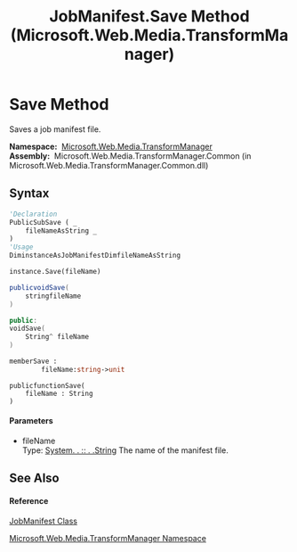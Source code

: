 ﻿---
title: JobManifest.Save Method  (Microsoft.Web.Media.TransformManager)
TOCTitle: Save Method
ms:assetid: M:Microsoft.Web.Media.TransformManager.JobManifest.Save(System.String)
ms:mtpsurl: https://msdn.microsoft.com/en-us/library/microsoft.web.media.transformmanager.jobmanifest.save(v=VS.90)
ms:contentKeyID: 35520894
ms.date: 06/14/2012
mtps_version: v=VS.90
f1_keywords:
- Microsoft.Web.Media.TransformManager.JobManifest.Save
dev_langs:
- CSharp
- JScript
- VB
- FSharp
- c++
api_location:
- Microsoft.Web.Media.TransformManager.Common.dll
api_name:
- Microsoft.Web.Media.TransformManager.JobManifest.Save
api_type:
- Managed
topic_type:
- apiref
- kbSyntax
product_family_name: VS
ROBOTS: INDEX,FOLLOW
---

# Save Method

Saves a job manifest file.

**Namespace:**  [Microsoft.Web.Media.TransformManager](microsoft-web-media-transformmanager-namespace.md)  
**Assembly:**  Microsoft.Web.Media.TransformManager.Common (in Microsoft.Web.Media.TransformManager.Common.dll)

## Syntax

``` vb
'Declaration
PublicSubSave ( _
    fileNameAsString _
)
'Usage
DiminstanceAsJobManifestDimfileNameAsString

instance.Save(fileName)
```

``` csharp
publicvoidSave(
    stringfileName
)
```

``` c++
public:
voidSave(
    String^ fileName
)
```

``` fsharp
memberSave : 
        fileName:string->unit
```

``` jscript
publicfunctionSave(
    fileName : String
)
```

#### Parameters

  - fileName  
    Type: [System. . :: . .String](https://msdn.microsoft.com/en-us/library/s1wwdcbf\(v=vs.90\))  
    The name of the manifest file.  

## See Also

#### Reference

[JobManifest Class](jobmanifest-class-microsoft-web-media-transformmanager.md)

[Microsoft.Web.Media.TransformManager Namespace](microsoft-web-media-transformmanager-namespace.md)

